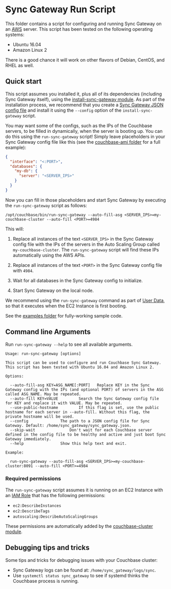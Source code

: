 # Sync Gateway Run Script

This folder contains a script for configuring and running Sync Gateway on an [AWS](https://aws.amazon.com/) server. This 
script has been tested on the following operating systems:

* Ubuntu 16.04
* Amazon Linux 2

There is a good chance it will work on other flavors of Debian, CentOS, and RHEL as well.




## Quick start

This script assumes you installed it, plus all of its dependencies (including Sync Gateway itself), using the 
[install-sync-gateway module](https://github.com/gruntwork-io/terraform-aws-couchbase/tree/main/modules/install-sync-gateway). 
As part of the installation process, we recommend that you create a [Sync Gateway JSON config 
file](https://developer.couchbase.com/documentation/mobile/1.5/guides/sync-gateway/config-properties/index.html) and 
install it using the `--config` option of the `install-sync-gateway` script.

You may want some of the configs, such as the IPs of the Couchbase servers, to be filled in dynamically, when the 
server is booting up. You can do this using the `run-sync-gateway` script! Simply leave placeholders in your
Sync Gateway config file like this (see the [couchbase-ami
folder](https://github.com/gruntwork-io/terraform-aws-couchbase/tree/main/examples/couchbase-ami) for a full example):

```json
{
  "interface": "<:PORT>",
  "databases": {
    "my-db": {
      "server": "<SERVER_IPS>"
    }
  }
}
```  

Now you can fill in those placeholders and start Sync Gateway by executing the `run-sync-gateway` script as follows:

```
/opt/couchbase/bin/run-sync-gateway --auto-fill-asg <SERVER_IPS>=my-couchbase-cluster --auto-fill <PORT>=4984
```

This will:

1. Replace all instances of the text `<SERVER_IPS>` in the Sync Gateway config file with the IPs of the servers in the
   Auto Scaling Group called `my-couchbase-cluster`. The `run-sync-gateway` script will find these IPs automatically 
   using the AWS APIs.

1. Replace all instances of the text `<PORT>` in the Sync Gateway config file with `4984`.

1. Wait for all databases in the Sync Gateway config to initialize.

1. Start Sync Gateway on the local node.

We recommend using the `run-sync-gateway` command as part of [User 
Data](http://docs.aws.amazon.com/AWSEC2/latest/UserGuide/user-data.html#user-data-shell-scripts), so that it executes
when the EC2 Instance is first booting. 

See the [examples folder](https://github.com/gruntwork-io/terraform-aws-couchbase/tree/main/examples) for 
fully-working sample code.




## Command line Arguments

Run `run-sync-gateway --help` to see all available arguments.

```
Usage: run-sync-gateway [options]

This script can be used to configure and run Couchbase Sync Gateway. This script has been tested with Ubuntu 16.04 and Amazon Linux 2.

Options:

  --auto-fill-asg KEY=ASG_NAME[:PORT]	Replace KEY in the Sync Gateway config with the IPs (and optional PORT) of servers in the ASG called ASG_NAME. May be repeated.
  --auto-fill KEY=VALUE			Search the Sync Gateway config file for KEY and replace it with VALUE. May be repeated.
  --use-public-hostname			If this flag is set, use the public hostname for each server in --auto-fill. Without this flag, the private hostname will be used.
  --config				The path to a JSON config file for Sync Gateway. Default: /home/sync_gateway/sync_gateway.json.
  --skip-wait				Don't wait for each Couchbase server defined in the config file to be healthy and active and just boot Sync Gateway immediately.
  --help				Show this help text and exit.

Example:

  run-sync-gateway --auto-fill-asg <SERVER_IPS>=my-couchbase-cluster:8091 --auto-fill <PORT>=4984
```




### Required permissions

The `run-sync-gateway` script assumes it is running on an EC2 Instance with an [IAM 
Role](http://docs.aws.amazon.com/IAM/latest/UserGuide/id_roles.html) that has the following permissions:

* `ec2:DescribeInstances`
* `ec2:DescribeTags`
* `autoscaling:DescribeAutoScalingGroups`

These permissions are automatically added by the [couchbase-cluster 
module](https://github.com/gruntwork-io/terraform-aws-couchbase/tree/main/modules/couchbase-cluster).




## Debugging tips and tricks

Some tips and tricks for debugging issues with your Couchbase cluster:

* Sync Gateway logs can be found at: `/home/sync_gateway/logs/sync`.
* Use `systemctl status sync_gateway` to see if systemd thinks the Couchbase process is running.
